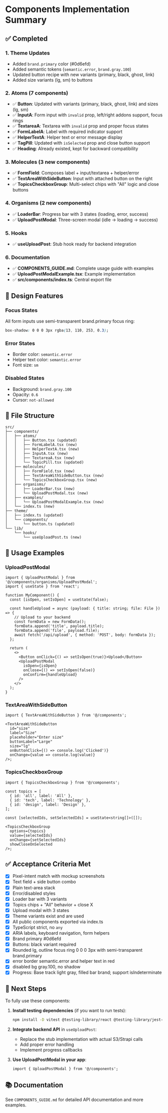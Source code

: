 # Components Implementation Summary

## ✅ Completed

### 1. Theme Updates

- Added `brand.primary` color (#0d6efd)
- Added semantic tokens (`semantic.error`, `brand.gray.100`)
- Updated button recipe with new variants (primary, black, ghost, link)
- Added size variants (lg, sm) to buttons

### 2. Atoms (7 components)

- ✅ **Button**: Updated with variants (primary, black, ghost, link) and sizes (lg, sm)
- ✅ **InputA**: Form input with `invalid` prop, left/right addons support, focus rings
- ✅ **TextareaA**: Textarea with `invalid` prop and proper focus states
- ✅ **FormLabelA**: Label with required indicator support
- ✅ **HelperTextA**: Helper text or error message display
- ✅ **TagPill**: Updated with `isSelected` prop and close button support
- ✅ **Heading**: Already existed, kept for backward compatibility

### 3. Molecules (3 new components)

- ✅ **FormField**: Composes label + input/textarea + helper/error
- ✅ **TextAreaWithSideButton**: Input with attached button on the right
- ✅ **TopicsCheckboxGroup**: Multi-select chips with "All" logic and close buttons

### 4. Organisms (2 new components)

- ✅ **LoaderBar**: Progress bar with 3 states (loading, error, success)
- ✅ **UploadPostModal**: Three-screen modal (idle → loading → success)

### 5. Hooks

- ✅ **useUploadPost**: Stub hook ready for backend integration

### 6. Documentation

- ✅ **COMPONENTS_GUIDE.md**: Complete usage guide with examples
- ✅ **UploadPostModalExample.tsx**: Example implementation
- ✅ **src/components/index.ts**: Central export file

## 🎨 Design Features

### Focus States

All form inputs use semi-transparent brand.primary focus ring:

```css
box-shadow: 0 0 0 3px rgba(13, 110, 253, 0.3);
```

### Error States

- Border color: `semantic.error`
- Helper text color: `semantic.error`
- Font size: `sm`

### Disabled States

- Background: `brand.gray.100`
- Opacity: `0.6`
- Cursor: `not-allowed`

## 📁 File Structure

```
src/
├── components/
│   ├── atoms/
│   │   ├── Button.tsx (updated)
│   │   ├── FormLabelA.tsx (new)
│   │   ├── HelperTextA.tsx (new)
│   │   ├── InputA.tsx (new)
│   │   ├── TextareaA.tsx (new)
│   │   └── TopicPill.tsx (updated)
│   ├── molecules/
│   │   ├── FormField.tsx (new)
│   │   ├── TextAreaWithSideButton.tsx (new)
│   │   └── TopicsCheckboxGroup.tsx (new)
│   ├── organisms/
│   │   ├── LoaderBar.tsx (new)
│   │   └── UploadPostModal.tsx (new)
│   ├── examples/
│   │   └── UploadPostModalExample.tsx (new)
│   └── index.ts (new)
├── theme/
│   ├── index.ts (updated)
│   └── components/
│       └── button.ts (updated)
└── lib/
    └── hooks/
        └── useUploadPost.ts (new)
```

## 🚀 Usage Examples

### UploadPostModal

```tsx
import { UploadPostModal } from '@/components/organisms/UploadPostModal';
import { useState } from 'react';

function MyComponent() {
  const [isOpen, setIsOpen] = useState(false);

  const handleUpload = async (payload: { title: string; file: File }) => {
    // Upload to your backend
    const formData = new FormData();
    formData.append('title', payload.title);
    formData.append('file', payload.file);
    await fetch('/api/upload', { method: 'POST', body: formData });
  };

  return (
    <>
      <Button onClick={() => setIsOpen(true)}>Upload</Button>
      <UploadPostModal
        isOpen={isOpen}
        onClose={() => setIsOpen(false)}
        onConfirm={handleUpload}
      />
    </>
  );
}
```

### TextAreaWithSideButton

```tsx
import { TextAreaWithSideButton } from '@/components';

<TextAreaWithSideButton
  id="size"
  label="Size"
  placeholder="Enter size"
  buttonLabel="Large"
  size="lg"
  onButtonClick={() => console.log('Clicked')}
  onChange={value => console.log(value)}
/>;
```

### TopicsCheckboxGroup

```tsx
import { TopicsCheckboxGroup } from '@/components';

const topics = [
  { id: 'all', label: 'All' },
  { id: 'tech', label: 'Technology' },
  { id: 'design', label: 'Design' },
];

const [selectedIds, setSelectedIds] = useState<string[]>([]);

<TopicsCheckboxGroup
  options={topics}
  value={selectedIds}
  onChange={setSelectedIds}
  showCloseOnSelected
/>;
```

## ✅ Acceptance Criteria Met

- [x] Pixel-intent match with mockup screenshots
- [x] Text field + side button combo
- [x] Plain text-area stack
- [x] Error/disabled styles
- [x] Loader bar with 3 variants
- [x] Topics chips + "All" behavior + close X
- [x] Upload modal with 3 states
- [x] Theme variants exist and are used
- [x] All public components exported via index.ts
- [x] TypeScript strict, no `any`
- [x] ARIA labels, keyboard navigation, form helpers
- [x] Brand primary #0d6efd
- [x] Buttons: black variant required
- [x] Rounded lg, outline focus ring 0 0 0 3px with semi-transparent brand.primary
- [x] error border semantic.error and helper text in red
- [x] disabled bg gray.100, no shadow
- [x] Progress: Base track light gray, filled bar brand; support isIndeterminate

## 📝 Next Steps

To fully use these components:

1. **Install testing dependencies** (if you want to run tests):

   ```bash
   npm install -D vitest @testing-library/react @testing-library/jest-dom
   ```

2. **Integrate backend API** in `useUploadPost`:

   - Replace the stub implementation with actual S3/Strapi calls
   - Add proper error handling
   - Implement progress callbacks

3. **Use UploadPostModal in your app**:
   ```tsx
   import { UploadPostModal } from '@/components';
   ```

## 📚 Documentation

See `COMPONENTS_GUIDE.md` for detailed API documentation and more examples.
